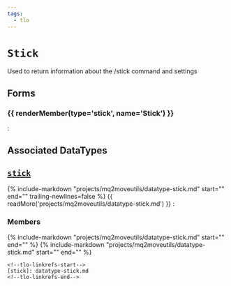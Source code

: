 ```yaml
---
tags:
  - tlo
---
```

# `Stick`

<!--tlo-desc-start-->
Used to return information about the /stick command and settings
<!--tlo-desc-end-->

## Forms
<!--tlo-forms-start-->
### {{ renderMember(type='stick', name='Stick') }}

:   

<!--tlo-forms-end-->

## Associated DataTypes
<!--tlo-datatypes-start-->
## [`stick`](datatype-stick.md)
{% include-markdown "projects/mq2moveutils/datatype-stick.md" start="<!--dt-desc-start-->" end="<!--dt-desc-end-->" trailing-newlines=false %} {{ readMore('projects/mq2moveutils/datatype-stick.md') }}
:    <h3>Members</h3>
    {% include-markdown "projects/mq2moveutils/datatype-stick.md" start="<!--dt-members-start-->" end="<!--dt-members-end-->" %}
    {% include-markdown "projects/mq2moveutils/datatype-stick.md" start="<!--dt-linkrefs-start-->" end="<!--dt-linkrefs-end-->" %}
    <!--tlo-datatypes-end-->

    <!--tlo-linkrefs-start-->
    [stick]: datatype-stick.md
    <!--tlo-linkrefs-end-->